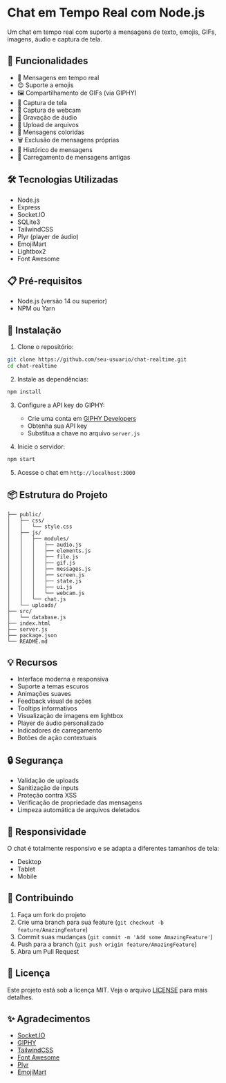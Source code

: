 # Chat em Tempo Real com Node.js

Um chat em tempo real com suporte a mensagens de texto, emojis, GIFs, imagens, áudio e captura de tela.

## 🚀 Funcionalidades

- 💬 Mensagens em tempo real
- 😊 Suporte a emojis
- 🖼️ Compartilhamento de GIFs (via GIPHY)
- 📸 Captura de tela
- 🎥 Captura de webcam
- 🎤 Gravação de áudio
- 📎 Upload de arquivos
- 🎨 Mensagens coloridas
- 🗑️ Exclusão de mensagens próprias
- 📜 Histórico de mensagens
- 🔄 Carregamento de mensagens antigas

## 🛠️ Tecnologias Utilizadas

- Node.js
- Express
- Socket.IO
- SQLite3
- TailwindCSS
- Plyr (player de áudio)
- EmojiMart
- Lightbox2
- Font Awesome

## 📋 Pré-requisitos

- Node.js (versão 14 ou superior)
- NPM ou Yarn

## 🔧 Instalação

1. Clone o repositório:

```bash
git clone https://github.com/seu-usuario/chat-realtime.git
cd chat-realtime
```

2. Instale as dependências:

```bash
npm install
```

3. Configure a API key do GIPHY:

   - Crie uma conta em [GIPHY Developers](https://developers.giphy.com/)
   - Obtenha sua API key
   - Substitua a chave no arquivo `server.js`

4. Inicie o servidor:

```bash
npm start
```

5. Acesse o chat em `http://localhost:3000`

## 📦 Estrutura do Projeto

```
├── public/
│   ├── css/
│   │   └── style.css
│   ├── js/
│   │   ├── modules/
│   │   │   ├── audio.js
│   │   │   ├── elements.js
│   │   │   ├── file.js
│   │   │   ├── gif.js
│   │   │   ├── messages.js
│   │   │   ├── screen.js
│   │   │   ├── state.js
│   │   │   ├── ui.js
│   │   │   └── webcam.js
│   │   └── chat.js
│   └── uploads/
├── src/
│   └── database.js
├── index.html
├── server.js
├── package.json
└── README.md
```

## 💡 Recursos

- Interface moderna e responsiva
- Suporte a temas escuros
- Animações suaves
- Feedback visual de ações
- Tooltips informativos
- Visualização de imagens em lightbox
- Player de áudio personalizado
- Indicadores de carregamento
- Botões de ação contextuais

## 🔒 Segurança

- Validação de uploads
- Sanitização de inputs
- Proteção contra XSS
- Verificação de propriedade das mensagens
- Limpeza automática de arquivos deletados

## 📱 Responsividade

O chat é totalmente responsivo e se adapta a diferentes tamanhos de tela:

- Desktop
- Tablet
- Mobile

## 🤝 Contribuindo

1. Faça um fork do projeto
2. Crie uma branch para sua feature (`git checkout -b feature/AmazingFeature`)
3. Commit suas mudanças (`git commit -m 'Add some AmazingFeature'`)
4. Push para a branch (`git push origin feature/AmazingFeature`)
5. Abra um Pull Request

## 📄 Licença

Este projeto está sob a licença MIT. Veja o arquivo [LICENSE](LICENSE) para mais detalhes.

## ✨ Agradecimentos

- [Socket.IO](https://socket.io/)
- [GIPHY](https://giphy.com/)
- [TailwindCSS](https://tailwindcss.com/)
- [Font Awesome](https://fontawesome.com/)
- [Plyr](https://plyr.io/)
- [EmojiMart](https://github.com/missive/emoji-mart)

